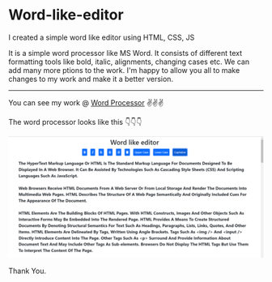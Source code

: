 # Word-like-editor
I created a simple word like editor using HTML, CSS, JS

It is a simple word processor like MS Word. It consists of different text formatting tools like bold, italic, alignments, changing cases etc. We can add many more ptions to the work. I'm happy to allow you all to make changes to my work and make it a better version.

---
You can see my work @ [Word Processor](https://chandana-23.github.io/Word-like-editor/) ✌✌✌

The word processor looks like this 👇👇👇

![Demo](https://github.com/Chandana-23/Word-like-editor/blob/master/demo.png)

Thank You.
